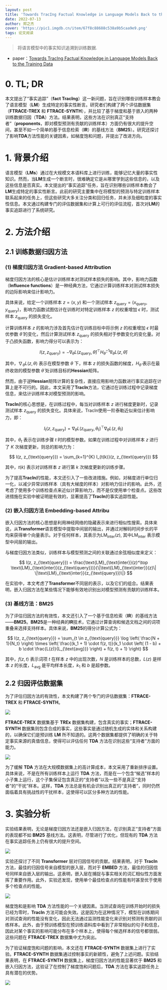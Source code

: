 ```yaml
---
layout: post
title: 'Towards TracIng Factual Knowledge in Language Models Back to the Training Data'
date: 2022-07-13
author: 郑之杰
cover: 'https://pic1.imgdb.cn/item/67f8c88688c538a9b5caa9e9.png'
tags: 论文阅读
---
```


> 将语言模型中的事实知识追溯到训练数据.

- paper：[Towards TracIng Factual Knowledge in Language Models Back to the Training Data](https://arxiv.org/abs/2205.11482)


# 0. TL; DR
本文提出了“事实追踪”（**fact TracIng**）这一新问题，旨在识别哪些训练样本教会了语言模型（**LM**）生成特定的事实性断言。研究者们构建了两个评估数据集（**FTRACE-TREX** 和 **FTRACE-SYNTH**），并比较了基于梯度和基于嵌入的两种训练数据归因（**TDA**）方法。结果表明，这些方法在识别真正“支持者”（**proponents**，即对模型预测有贡献的训练样本）方面仍有很大的提升空间，甚至不如一个简单的基于信息检索（**IR**）的基线方法（**BM25**）。研究还探讨了影响**TDA**方法性能的关键因素，如梯度饱和问题，并提出了改进方向。

# 1. 背景介绍
语言模型（**LMs**）通过在大规模文本语料库上进行训练，能够记忆大量的事实性知识。然而，当**LM**生成一个断言时，很难确定它是从哪里学到这些信息的，以及这些信息是否真实。本文提出的“事实追踪”任务，旨在识别哪些训练样本教会了**LM**生成特定的事实性断言。此前的研究主要集中在将模型的预测与特定训练样本联系起来的任务上，但这些研究大多关注分类和回归任务，并未涉及细粒度的事实性信息。本文通过构建专门的评估数据集和计算上可行的评估流程，首次对**LM**的事实追踪进行了系统研究。

# 2. 方法介绍

## 2.1 训练数据归因方法

### (1) 梯度归因方法 Gradient-based Attribution

梯度归因方法的核心是估计训练样本对测试样本损失的影响。其中，影响力函数（**Influence functions**）是一种经典方法，它通过计算训练样本对测试样本损失的边际影响来估计影响力。

具体来说，给定一个训练样本 $z = (x, y)$ 和一个测试样本 $z_{\text{query}} = (x_{\text{query}}, y_{\text{query}})$，影响力函数试图估计在训练时对特定训练样本 $z$ 的权重增加 $\epsilon$ 时，测试样本 $z_{\text{query}}$ 的损失变化。

计算训练样本 $z$ 的影响力涉及首先估计在训练目标中将示例 $z$ 的权重增加 $\epsilon$ 时最优参数 $\hat{\theta}$ 的变化，然后计算测试样本 $z_{\text{query}}$ 的损失相对于参数变化的变化量。对于凸损失函数，影响力得分可以表示为：

$$
I(z, z_{\text{query}}) = - \nabla_{\theta} L(z_{\text{query}}, \hat{\theta})^\top H_{\hat{\theta}}^{-1} \nabla_{\theta} L(z, \hat{\theta})
$$

其中，$\nabla_{\theta} L(z, \theta)$ 表示在模型参数 $\theta$ 下，样本 $z$ 的损失函数的梯度，$H_{\hat{\theta}}$ 表示在最终收敛的模型参数 $\hat{\theta}$ 处训练目标的**Hessian**矩阵。

然而，由于逆**Hessian**矩阵计算的复杂性，直接应用影响力函数进行事实追踪在计算上是不可行的。因此，本文采用了**TracIn**方法，它通过在训练过程中记录梯度信息，来估计训练样本对模型预测的影响。

**TracIn**的核心思想是，在训练过程中，每当对训练样本 $z$ 进行梯度更新时，记录测试样本 $z_{\text{query}}$ 的损失变化。具体来说，TracIn使用一阶泰勒近似来估计影响力，即：

$$
I_t(z, z_{\text{query}}) = \nabla_{\theta} L(z_{\text{query}}, \theta_t)^\top \nabla_{\theta} L(z, \theta_t)
$$

其中，$\theta_t$ 表示在训练步骤 $t$ 时的模型参数。如果在训练过程中对训练样本 $z$ 进行了 $K$ 次梯度更新，则总的影响力为：

$$
I(z, z_{\text{query}}) = \sum_{k=1}^{K} I_{t(k)}(z, z_{\text{query}})
$$

其中，$t(k)$ 表示对训练样本 $z$ 进行第 $k$ 次梯度更新的训练步骤。

为了提高**TracIn**的性能，本文还引入了一些改进措施。例如，对梯度进行单位归一化，以减少异常训练样本（具有大梯度的样本）对影响力估计的影响。此外，还考虑了使用多个训练检查点来近似计算影响力，而不是仅使用单个检查点。这些改进措施在实验中被证明是有效的，显著提高了**TracIn**的事实追踪性能。

### (2) 嵌入归因方法 Embedding-based Attribu

嵌入归因方法的核心思想是利用神经网络的隐藏表示来进行相似性搜索。具体来说，从**Transformer**语言模型中提取中间层的输出，并通过对解码时间步长的平均来获得单个向量表示。对于任何样本，其表示为$\text{LM}_{\text{inter}}(z)$, 其中$\text{LM}_{\text{inter}}$ 表示模型中间层的输出。

与梯度归因方法类似，训练样本与模型预测之间的关联通过余弦相似度来定义：

$$
I(z, z_{\text{query}}) = \frac{\text{LM}_{\text{inter}}(z)^\top \text{LM}_{\text{inter}}(z_{\text{query}})}{\|\text{LM}_{\text{inter}}(z)\| \|\text{LM}_{\text{inter}}(z_{\text{query}})\|}
$$

在实验中，本文考虑了**Transformer**不同层的表示，以及它们的组合。结果表明，嵌入归因方法在某些情况下能够有效地识别出对模型预测有贡献的训练样本。

### (3) 基线方法：BM25
为了评估归因方法的有效性，本文还引入了一个基于信息检索（**IR**）的基线方法——**BM25**。**BM25**是一种经典的**IR**技术，它通过计算查询和候选文档之间的词项重叠来选择支持样本。具体来说，**BM25**的得分计算公式为：

$$
I(z, z_{\text{query}}) = \sum_{t \in z_{\text{query}}} \log \left( \frac{N + 1}{N_t} \right) \times \left( \frac{(k_1 + 1) \cdot f(z, t)}{k_1 \cdot \left( (1 - b) + b \cdot \frac{L(z)}{L_{\text{avg}}} \right) + f(z, t) + 1} \right)
$$

其中，$f(z, t)$ 表示词项 $t$ 在样本 $z$ 中的出现次数，$N$ 是训练样本的总数，$L(z)$ 是样本 $z$ 的长度，$L_{\text{avg}}$ 是平均样本长度，$k_1$ 和 $b$ 是超参数。

## 2.2 归因评估数据集

为了评估归因方法的有效性，本文构建了两个专门的评估数据集：**FTRACE-TREX** 和 **FTRACE-SYNTH**。

![](https://pic1.imgdb.cn/item/67f8cec988c538a9b5caae29.png)

**FTRACE-TREX** 数据集基于 **TREx** 数据集构建，包含真实的事实；**FTRACE-SYNTH** 数据集则包含合成的事实，这些事实是通过随机生成的实体和关系构建的，以确保它们是预训练 **LM** 所不知道的。这两个数据集都提供了明确的关于特定事实来源的真值信息，使得可以评估任何 **TDA** 方法在识别这些“支持者”方面的能力。

![](https://pic1.imgdb.cn/item/67f8cea688c538a9b5caae11.png)

为了缓解 **TDA** 方法在大规模数据集上的高计算成本，本文采用了重新排序设置。具体来说，不是在所有训练样本上运行 **TDA** 方法，而是在一个包含“候选”样本的小子集上运行，这个子集保证包含真正的“支持者”以及一些不是真正“支持者”的“干扰”样本。这样，**TDA** 方法总是有机会识别出真正的“支持者”，同时仍然面临着具有挑战性的干扰样本，这使得可以区分多种方法的性能。


# 3. 实验分析

实验结果表明，无论是梯度归因方法还是嵌入归因方法，在识别真正“支持者”方面的表现都不如 **BM25** 基线方法。这表明，尽管进行了优化，但现有的 **TDA** 方法在事实追踪任务上仍有很大的提升空间。

![](https://pic1.imgdb.cn/item/67f8cf4288c538a9b5caae7d.png)

实验还探讨了不同 **Transformer** 层对归因信号的贡献。结果表明，对于 **TracIn** 方法，最佳的归因信号来自模型的嵌入层，而对于 **EMBED** 方法，最佳的归因信号同样来自嵌入层的输出。这表明，嵌入层在捕捉与事实相关的词汇相似性方面发挥了重要作用。此外，实验还发现，使用单个最佳检查点的性能有时甚至优于使用多个检查点的性能。

![](https://pic1.imgdb.cn/item/67f8cf8788c538a9b5caae97.png)

梯度饱和是影响 **TDA** 方法性能的一个关键因素。当测试查询在训练开始时的损失已经为零时，**TracIn** 方法可能会失效。这是因为在这种情况下，模型在训练期间对测试查询的性能没有变化，因此无法通过监测性能变化来识别对预测有贡献的训练样本。此外，由于预训练模型在预训练语料库中看到了非常相似的句子和信息，因此对某个事实的影响可能分布在多个样本上，使得每个候选样本的信号都很弱。这些问题在 **FTRACE-TREX** 数据集中尤为突出。

为了验证梯度饱和问题的影响，本文还在 **FTRACE-SYNTH** 数据集上进行了实验。**FTRACE-SYNTH** 数据集通过控制事实的新颖性，避免了上述问题。实验结果表明，在 **FTRACE-SYNTH** 数据集上，梯度归因方法的性能显著优于 **BM25** 和嵌入归因方法，这验证了在控制了梯度饱和问题后，**TDA** 方法在事实追踪任务上具有潜在的优势。

![](https://pic1.imgdb.cn/item/67f8cfd288c538a9b5caaedf.png)